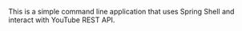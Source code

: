 This is a simple command line application that uses Spring Shell and interact with YouTube REST API.